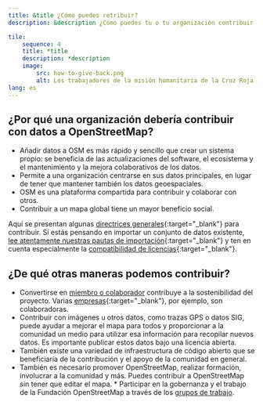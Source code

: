 ```yaml
---
title: &title ¿Cómo puedes retribuir?
description: &description ¿Cómo puedes tu o tu organización contribuir a OSM?

tile:
    sequence: 4
    title: *title 
    description: *description
    image:
        src: how-to-give-back.png
        alt: Los trabajadores de la misión humanitaria de la Cruz Roja han distribuido documentos con investigaciones locales sobre el terreno y los están discutiendo.
lang: es
---
```


## ¿Por qué una organización debería contribuir con datos a OpenStreetMap?

* Añadir datos a OSM es más rápido y sencillo que crear un sistema propio: se beneficia de las actualizaciones del software, el ecosistema y el mantenimiento y la mejora colaborativos de los datos.
* Permite a una organización centrarse en sus datos principales, en lugar de tener que mantener también los datos geoespaciales.
* OSM es una plataforma compartida para contribuir y colaborar con otros.
* Contribuir a un mapa global tiene un mayor beneficio social.

Aquí se presentan algunas [directrices generales](https://wiki.openstreetmap.org/wiki/How_We_Map){:target="_blank"} para contribuir. Si estás pensando en importar un conjunto de datos existente, [lee atentamente nuestras pautas de importación](https://wiki.openstreetmap.org/wiki/Import/Guidelines){:target="_blank"} y ten en cuenta especialmente la [compatibilidad de licencias](https://wiki.openstreetmap.org/wiki/Import/Guidelines#Step_3_-_License_approval){:target="_blank"}.

## ¿De qué otras maneras podemos contribuir?

* Convertirse en [miembro o colaborador](/about-osm-community/donate-to-osm.md) contribuye a la sostenibilidad del proyecto. Varias [empresas](https://wiki.osmfoundation.org/wiki/Corporate_Members){:target="_blank"}, por ejemplo, son colaboradoras.
* Contribuir con imágenes u otros datos, como trazas GPS o datos SIG, puede ayudar a mejorar el mapa para todos y proporcionar a la comunidad un medio para utilizar esa información para recopilar nuevos datos. Es importante publicar estos datos bajo una licencia abierta.
* También existe una variedad de infraestructura de código abierto que se beneficiaría de la contribución y el apoyo de la comunidad en general.
* También es necesario promover OpenStreetMap, realizar formación, involucrar a la comunidad y más. Puedes contribuir a OpenStreetMap sin tener que editar el mapa. * Participar en la gobernanza y el trabajo de la Fundación OpenStreetMap a través de los [grupos de trabajo](/about-osm-community/working-groups.md).

